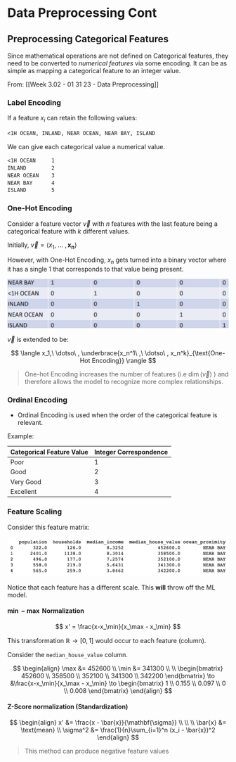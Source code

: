 # Data Preprocessing Cont

## Preprocessing Categorical Features
Since mathematical operations are not defined on Categorical features, they need to be converted to *numerical features* via some encoding. It can be as simple as mapping a categorical feature to an integer value. 

From: [[Week 3.02 - 01 31 23 - Data Preprocessing]]

### Label Encoding
If a feature $x_i$ can retain the following values:

```txt
<1H OCEAN, INLAND, NEAR OCEAN, NEAR BAY, ISLAND
```

We can give each categorical value a numerical value. 

```txt
<1H OCEAN     1
INLAND        2
NEAR OCEAN    3
NEAR BAY      4
ISLAND        5
```

### One-Hot Encoding
Consider a feature vector $\vec{v}$ with $n$ features with the last feature being a categorical feature with $k$ different values. 

Initially, $\vec{v} = \langle x_1,\ \dotso\ , \mathbf{x_n}  \rangle$

However, with One-Hot Encoding, $x_n$ gets turned into a binary vector where it has a single $1$ that corresponds to that value being present. 

![one-hot_encoding](../img/one-hot_encoding.png)

$\vec{v}$ is extended to be:

$$
\langle x_1,\ \dotso\ , \underbrace{x_n^1\ ,\ \dotso\ , x_n^k}_{\text{One-Hot Encoding}} \rangle
$$

> One-hot Encoding increases the number of features (i.e $\dim(\vec{v})$  ) and therefore allows the model to recognize more complex relationships.

### Ordinal Encoding
+ Ordinal Encoding is used when the order of the categorical feature is relevant. 

Example:

| Categorical Feature Value | Integer Correspondence |
| ------------------------- | ---------------------- |
| Poor                      | 1                      | 
| Good                      | 2                      |
| Very Good                 | 3                      |
| Excellent                 | 4                      |

### Feature Scaling

Consider this feature matrix:

![sample_data_1](../img/sample_data_1.png)

Notice that each feature has a different scale. This **will** throw off the ML model. 

#### $\min-\max$ Normalization

$$
x' = \frac{x-x_\min}{x_\max - x_\min}
$$

This transformation $\mathbb{R}\to[0, 1]$ would occur to each feature (column). 

Consider the `median_house_value` column. 

$$
\begin{align}
\max &= 452600 \\
\min &= 341300 \\ \\
\begin{bmatrix}
452600 \\
358500 \\
352100 \\
341300 \\
342200
\end{bmatrix}
\to 
&\frac{x-x_\min}{x_\max - x_\min} 
\to
\begin{bmatrix}
1 \\
0.155 \\
0.097 \\
0 \\
0.008
\end{bmatrix}
\end{align}
$$

#### Z-Score normalization (Standardization)

$$
\begin{align}
x' &= \frac{x - \bar{x}}{\mathbf{\sigma}} \\ \\ \\
\bar{x} &= \text{mean} \\
\sigma^2 &= \frac{1}{n}\sum_{i=1}^n (x_i - \bar{x})^2
\end{align}
$$

> This method can produce negative feature values
